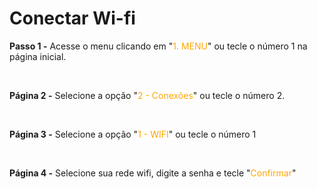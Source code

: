 # Conectar Wi-fi

**Passo 1 -** Acesse o menu clicando em "<mark style="color:orange;background-color:white;">1. MENU</mark>" ou tecle o número 1 na página inicial.

<br>

**Página 2 -** Selecione a opção "<mark style="color:orange;background-color:white;">2 - Conexões</mark>" ou tecle o número 2.

<br>

**Página 3 -** Selecione a opção "<mark style="color:orange;background-color:white;">1 - WIFI</mark>" ou tecle o número 1

<br>

**Página 4 -** Selecione sua rede wifi, digite a senha e tecle "<mark style="color:orange;background-color:white;">Confirmar</mark>"